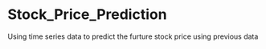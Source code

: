 # Stock_Price_Prediction
Using time series data to predict the furture stock price using previous data
